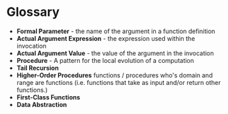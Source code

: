 # Glossary

- **Formal Parameter** - the name of the argument in a function definition
- **Actual Argument Expression** - the expression used within the invocation
- **Actual Argument Value** - the  value of the argument in the invocation
- **Procedure** - A pattern for the local evolution of a computation
- **Tail Recursion**
- **Higher-Order Procedures** functions / procedures who's domain and range are functions (i.e. functions  that take as input and/or return other functions.)
- **First-Class Functions**
- **Data Abstraction**